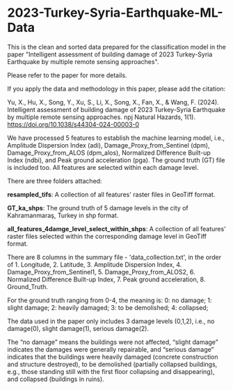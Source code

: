 # 2023-Turkey-Syria-Earthquake-ML-Data
This is the clean and sorted data prepared for the classification model in the paper "Intelligent assessment of building damage of 2023 Turkey-Syria Earthquake by multiple remote sensing approaches".

Please refer to the paper for more details.

If you apply the data and methodology in this paper, please add the citation: 

Yu, X., Hu, X., Song, Y., Xu, S., Li, X., Song, X., Fan, X., & Wang, F. (2024). Intelligent assessment of building damage of 2023 Turkey-Syria Earthquake by multiple remote sensing approaches. npj Natural Hazards, 1(1). https://doi.org/10.1038/s44304-024-00003-0


We have processed 5 features to establish the machine learning model, i.e., Amplitude Dispersion Index (adi), Damage_Proxy_from_Sentinel (dpm), Damage_Proxy_from_ALOS (dpm_alos),  Normalized Difference Built-up Index (ndbi), and Peak ground acceleration (pga). The ground truth (GT) file is included too. All features are selected within each damage level. 

There are three folders attached:

**resampled_tifs**: A collection of all features' raster files in GeoTiff format.

**GT_ka_shps**: The ground truth of 5 damage levels in the city of Kahramanmaraş, Turkey in shp format.

**all_features_4damge_level_select_within_shps**: A collection of all features' raster files selected within the corresponding damage level in GeoTiff format.


There are 8 columns in the summary file - 'data_collection.txt', in the order of 1. Longitude, 2. Latitude, 3. Amplitude Dispersion Index, 4. Damage_Proxy_from_Sentinel1, 5. Damage_Proxy_from_ALOS2, 6. Normalized Difference Built-up Index, 7. Peak ground acceleration, 8. Ground_Truth.

For the ground truth ranging from 0-4, the meaning is:
0:  no damage;
1: slight damage;
2: heavily damaged;
3: to be demolished;
4: collapsed;

The data used in the paper only includes 3 damage levels (0,1,2), i.e., no damage(0), slight damage(1), serious damage(2).

The “no damage” means the buildings were not affected, “slight damage” indicates the damages were generally repairable, and “serious damage” indicates that the buildings were heavily damaged (concrete construction and structure destroyed), to be demolished (partially collapsed buildings, e.g., those standing still with the first floor collapsing and disappearing), and collapsed (buildings in ruins).
